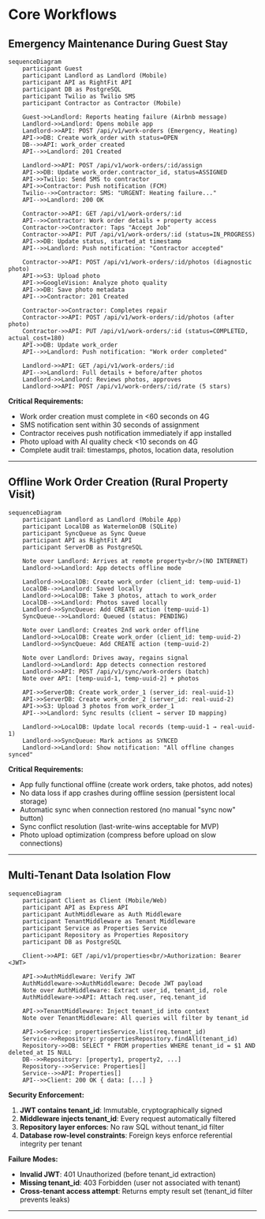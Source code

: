 # Core Workflows

## Emergency Maintenance During Guest Stay

```mermaid
sequenceDiagram
    participant Guest
    participant Landlord as Landlord (Mobile)
    participant API as RightFit API
    participant DB as PostgreSQL
    participant Twilio as Twilio SMS
    participant Contractor as Contractor (Mobile)

    Guest->>Landlord: Reports heating failure (Airbnb message)
    Landlord->>Landlord: Opens mobile app
    Landlord->>API: POST /api/v1/work-orders (Emergency, Heating)
    API->>DB: Create work_order with status=OPEN
    DB-->>API: work_order created
    API-->>Landlord: 201 Created

    Landlord->>API: POST /api/v1/work-orders/:id/assign
    API->>DB: Update work_order.contractor_id, status=ASSIGNED
    API->>Twilio: Send SMS to contractor
    API->>Contractor: Push notification (FCM)
    Twilio-->>Contractor: SMS: "URGENT: Heating failure..."
    API-->>Landlord: 200 OK

    Contractor->>API: GET /api/v1/work-orders/:id
    API-->>Contractor: Work order details + property access
    Contractor->>Contractor: Taps "Accept Job"
    Contractor->>API: PUT /api/v1/work-orders/:id (status=IN_PROGRESS)
    API->>DB: Update status, started_at timestamp
    API-->>Landlord: Push notification: "Contractor accepted"

    Contractor->>API: POST /api/v1/work-orders/:id/photos (diagnostic photo)
    API->>S3: Upload photo
    API->>GoogleVision: Analyze photo quality
    API->>DB: Save photo metadata
    API-->>Contractor: 201 Created

    Contractor->>Contractor: Completes repair
    Contractor->>API: POST /api/v1/work-orders/:id/photos (after photo)
    Contractor->>API: PUT /api/v1/work-orders/:id (status=COMPLETED, actual_cost=180)
    API->>DB: Update work_order
    API-->>Landlord: Push notification: "Work order completed"

    Landlord->>API: GET /api/v1/work-orders/:id
    API-->>Landlord: Full details + before/after photos
    Landlord->>Landlord: Reviews photos, approves
    Landlord->>API: POST /api/v1/work-orders/:id/rate (5 stars)
```

**Critical Requirements:**
- Work order creation must complete in <60 seconds on 4G
- SMS notification sent within 30 seconds of assignment
- Contractor receives push notification immediately if app installed
- Photo upload with AI quality check <10 seconds on 4G
- Complete audit trail: timestamps, photos, location data, resolution

---

## Offline Work Order Creation (Rural Property Visit)

```mermaid
sequenceDiagram
    participant Landlord as Landlord (Mobile App)
    participant LocalDB as WatermelonDB (SQLite)
    participant SyncQueue as Sync Queue
    participant API as RightFit API
    participant ServerDB as PostgreSQL

    Note over Landlord: Arrives at remote property<br/>(NO INTERNET)
    Landlord->>Landlord: App detects offline mode

    Landlord->>LocalDB: Create work_order (client_id: temp-uuid-1)
    LocalDB-->>Landlord: Saved locally
    Landlord->>LocalDB: Take 3 photos, attach to work_order
    LocalDB-->>Landlord: Photos saved locally
    Landlord->>SyncQueue: Add CREATE action (temp-uuid-1)
    SyncQueue-->>Landlord: Queued (status: PENDING)

    Note over Landlord: Creates 2nd work order offline
    Landlord->>LocalDB: Create work_order (client_id: temp-uuid-2)
    Landlord->>SyncQueue: Add CREATE action (temp-uuid-2)

    Note over Landlord: Drives away, regains signal
    Landlord->>Landlord: App detects connection restored
    Landlord->>API: POST /api/v1/sync/work-orders (batch)
    Note over API: [temp-uuid-1, temp-uuid-2] + photos

    API->>ServerDB: Create work_order_1 (server_id: real-uuid-1)
    API->>ServerDB: Create work_order_2 (server_id: real-uuid-2)
    API->>S3: Upload 3 photos from work_order_1
    API-->>Landlord: Sync results (client → server ID mapping)

    Landlord->>LocalDB: Update local records (temp-uuid-1 → real-uuid-1)
    Landlord->>SyncQueue: Mark actions as SYNCED
    Landlord->>Landlord: Show notification: "All offline changes synced"
```

**Critical Requirements:**
- App fully functional offline (create work orders, take photos, add notes)
- No data loss if app crashes during offline session (persistent local storage)
- Automatic sync when connection restored (no manual "sync now" button)
- Sync conflict resolution (last-write-wins acceptable for MVP)
- Photo upload optimization (compress before upload on slow connections)

---

## Multi-Tenant Data Isolation Flow

```mermaid
sequenceDiagram
    participant Client as Client (Mobile/Web)
    participant API as Express API
    participant AuthMiddleware as Auth Middleware
    participant TenantMiddleware as Tenant Middleware
    participant Service as Properties Service
    participant Repository as Properties Repository
    participant DB as PostgreSQL

    Client->>API: GET /api/v1/properties<br/>Authorization: Bearer <JWT>

    API->>AuthMiddleware: Verify JWT
    AuthMiddleware->>AuthMiddleware: Decode JWT payload
    Note over AuthMiddleware: Extract user_id, tenant_id, role
    AuthMiddleware->>API: Attach req.user, req.tenant_id

    API->>TenantMiddleware: Inject tenant_id into context
    Note over TenantMiddleware: All queries will filter by tenant_id

    API->>Service: propertiesService.list(req.tenant_id)
    Service->>Repository: propertiesRepository.findAll(tenant_id)
    Repository->>DB: SELECT * FROM properties WHERE tenant_id = $1 AND deleted_at IS NULL
    DB-->>Repository: [property1, property2, ...]
    Repository-->>Service: Properties[]
    Service-->>API: Properties[]
    API-->>Client: 200 OK { data: [...] }
```

**Security Enforcement:**
1. **JWT contains tenant_id**: Immutable, cryptographically signed
2. **Middleware injects tenant_id**: Every request automatically filtered
3. **Repository layer enforces**: No raw SQL without tenant_id filter
4. **Database row-level constraints**: Foreign keys enforce referential integrity per tenant

**Failure Modes:**
- **Invalid JWT**: 401 Unauthorized (before tenant_id extraction)
- **Missing tenant_id**: 403 Forbidden (user not associated with tenant)
- **Cross-tenant access attempt**: Returns empty result set (tenant_id filter prevents leaks)

---

